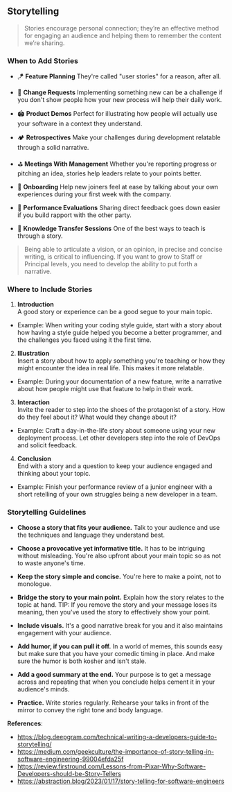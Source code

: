## Storytelling
> Stories encourage personal connection; they’re an effective method for engaging an audience and helping them to remember the content we’re sharing.

### When to Add Stories

* 🪁 **Feature Planning** They're called "user stories" for a reason, after all.

* 🎡 **Change Requests** Implementing something new can be a challenge if you don't show people how your new process will help their daily work.

* 🏟️ **Product Demos** Perfect for illustrating how people will actually use your software in a context they understand.

* 🏕️ **Retrospectives** Make your challenges during development relatable through a solid narrative.

* ⛳ **Meetings With Management** Whether you're reporting progress or pitching an idea, stories help leaders relate to your points better.

* 🎢 **Onboarding** Help new joiners feel at ease by talking about your own experiences during your first week with the company.

* 💺 **Performance Evaluations** Sharing direct feedback goes down easier if you build rapport with the other party.

* 💈 **Knowledge Transfer Sessions** One of the best ways to teach is through a story.

> Being able to articulate a vision, or an opinion, in precise and concise writing, is critical to influencing. If you want to grow to Staff or Principal levels, you need to develop the ability to put forth a narrative.

### Where to Include Stories

1. **Introduction**  
A good story or experience can be a good segue to your main topic.
* Example: When writing your coding style guide, start with a story about how having a style guide helped you become a better programmer, and the challenges you faced using it the first time.
 
2. **Illustration**  
Insert a story about how to apply something you're teaching or how they might encounter the idea in real life. This makes it more relatable.
* Example: During your documentation of a new feature, write a narrative about how people might use that feature to help in their work.

3. **Interaction**  
Invite the reader to step into the shoes of the protagonist of a story. How do they feel about it? What would they change about it? 
* Example: Craft a day-in-the-life story about someone using your new deployment process. Let other developers step into the role of DevOps and solicit feedback.

4. **Conclusion**  
End with a story and a question to keep your audience engaged and thinking about your topic.
* Example: Finish your performance review of a junior engineer with a short retelling of your own struggles being a new developer in a team.

### Storytelling Guidelines
* **Choose a story that fits your audience.** Talk to your audience and use the techniques and language they understand best.

* **Choose a provocative yet informative title.** It has to be intriguing without misleading. You're also upfront about your main topic so as not to waste anyone's time.

* **Keep the story simple and concise.** You're here to make a point, not to monologue.

* **Bridge the story to your main point.** Explain how the story relates to the topic at hand. 
TIP: If you remove the story and your message loses its meaning, then you've used the story to effectively show your point.

* **Include visuals.** It's a good narrative break for you and it also maintains engagement with your audience.

* **Add humor, if you can pull it off.** In a world of memes, this sounds easy but make sure that you have your comedic timing in place. And make sure the humor is both kosher and isn't stale. 

* **Add a good summary at the end.** Your purpose is to get a message across and repeating that when you conclude helps cement it in your audience's minds.
  
* **Practice.** Write stories regularly. Rehearse your talks in front of the mirror to convey the right tone and body language.

**References**:  
- https://blog.deepgram.com/technical-writing-a-developers-guide-to-storytelling/
- https://medium.com/geekculture/the-importance-of-story-telling-in-software-engineering-99004efda25f
- https://review.firstround.com/Lessons-from-Pixar-Why-Software-Developers-should-be-Story-Tellers
- https://abstraction.blog/2023/01/17/story-telling-for-software-engineers
